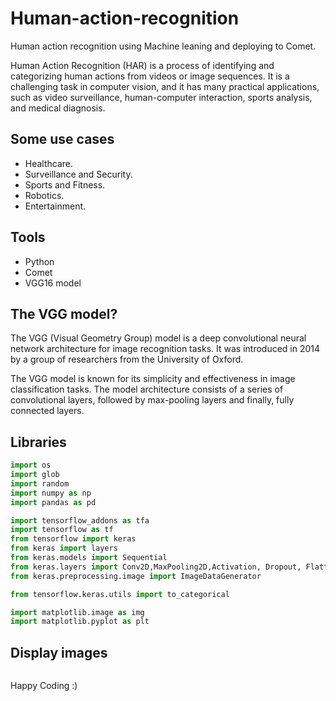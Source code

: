 # Human-action-recognition
Human action recognition using Machine leaning and deploying to Comet.

Human Action Recognition (HAR) is a process of identifying and categorizing human actions from videos or image sequences. It is a challenging task in computer vision, and it has many practical applications, such as video surveillance, human-computer interaction, sports analysis, and medical diagnosis.

## Some use cases
- Healthcare.
- Surveillance and Security.
- Sports and Fitness.
- Robotics.
- Entertainment.

## Tools
- Python
- Comet
- VGG16 model

## The VGG model?
The VGG (Visual Geometry Group) model is a deep convolutional neural network architecture for image recognition tasks. It was introduced in 2014 by a group of researchers from the University of Oxford. 


The VGG model is known for its simplicity and effectiveness in image classification tasks. The model architecture consists of a series of convolutional layers, followed by max-pooling layers and finally, fully connected layers.

## Libraries

```Python
import os
import glob
import random
import numpy as np
import pandas as pd

import tensorflow_addons as tfa
import tensorflow as tf
from tensorflow import keras
from keras import layers
from keras.models import Sequential
from keras.layers import Conv2D,MaxPooling2D,Activation, Dropout, Flatten, Dense
from keras.preprocessing.image import ImageDataGenerator

from tensorflow.keras.utils import to_categorical

import matplotlib.image as img
import matplotlib.pyplot as plt
```

## Display images

```python

```

Happy Coding :)
